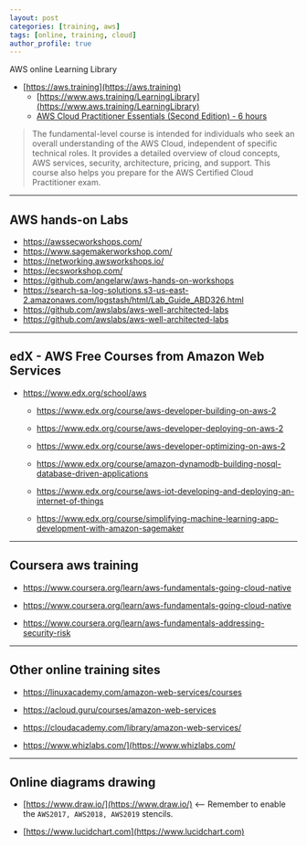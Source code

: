 ```yaml
---
layout: post
categories: [training, aws]
tags: [online, training, cloud]
author_profile: true
---
```


AWS online Learning Library

- [https://aws.training](https://aws.training)
    - [https://www.aws.training/LearningLibrary](https://www.aws.training/LearningLibrary)
    - [AWS Cloud Practitioner Essentials (Second Edition) - 6 hours](https://www.aws.training/learningobject/curriculum?id=27076)
> The fundamental-level course is intended for individuals who seek an overall understanding of the AWS Cloud, independent of specific technical roles. It provides a detailed overview of cloud concepts, AWS services, security, architecture, pricing, and support. This course also helps you prepare for the AWS Certified Cloud Practitioner exam.

---

## AWS hands-on Labs

- <https://awssecworkshops.com/>
- <https://www.sagemakerworkshop.com/>
- <https://networking.awsworkshops.io/>
- <https://ecsworkshop.com/>
- <https://github.com/angelarw/aws-hands-on-workshops>
- <https://search-sa-log-solutions.s3-us-east-2.amazonaws.com/logstash/html/Lab_Guide_ABD326.html>
- <https://github.com/awslabs/aws-well-architected-labs>
- <https://github.com/awslabs/aws-well-architected-labs>
---

## edX - AWS Free Courses from Amazon Web Services

- <https://www.edx.org/school/aws>
    - <https://www.edx.org/course/aws-developer-building-on-aws-2>
    - <https://www.edx.org/course/aws-developer-deploying-on-aws-2>
    - <https://www.edx.org/course/aws-developer-optimizing-on-aws-2>

    - <https://www.edx.org/course/amazon-dynamodb-building-nosql-database-driven-applications>

    - <https://www.edx.org/course/aws-iot-developing-and-deploying-an-internet-of-things>

    - <https://www.edx.org/course/simplifying-machine-learning-app-development-with-amazon-sagemaker>
  
---

## Coursera aws training

- <https://www.coursera.org/learn/aws-fundamentals-going-cloud-native>

- <https://www.coursera.org/learn/aws-fundamentals-going-cloud-native>

- <https://www.coursera.org/learn/aws-fundamentals-addressing-security-risk>

---

## Other online training sites

- <https://linuxacademy.com/amazon-web-services/courses>

- <https://acloud.guru/courses/amazon-web-services>

- <https://cloudacademy.com/library/amazon-web-services/>

- <https://www.whizlabs.com/](https://www.whizlabs.com/>

---

## Online diagrams drawing

- [https://www.draw.io/](https://www.draw.io/)  <-- Remember to enable the `AWS2017, AWS2018, AWS2019` stencils.

- [https://www.lucidchart.com](https://www.lucidchart.com)

